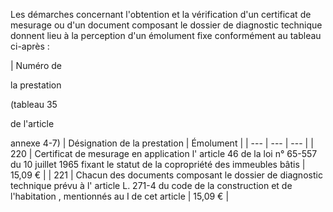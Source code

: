   

Les démarches concernant l'obtention et la vérification d'un certificat de mesurage ou d'un document composant le dossier de diagnostic technique donnent lieu à la perception d'un émolument fixe conformément au tableau ci-après :


  



| 
Numéro de

la prestation

(tableau 35

de l'article

annexe 4-7) | 
Désignation de la prestation | 
Émolument |
| --- | --- | --- |
| 
220 | 
Certificat de mesurage en application l' article 46 de la loi n° 65-557 du 10 juillet 1965 fixant le statut de la copropriété des immeubles bâtis | 
15,09 € |
| 
221 | 
Chacun des documents composant le dossier de diagnostic technique prévu à l' article L. 271-4 du code de la construction et de l'habitation , mentionnés au I de cet article | 
15,09 € |


  
